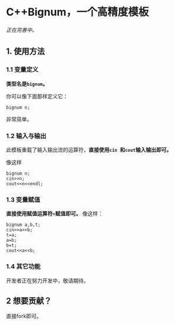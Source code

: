 # C++Bignum，一个高精度模板
###### 正在完善中。
## 1. 使用方法
### 1.1 变量定义
**类型名是``bignum``。**

你可以像下面那样定义它：
```
bignum n;
```
非常简单。
### 1.2 输入与输出
此模板重载了输入输出流的运算符，**直接使用``cin ``和``cout``输入输出即可。**

像这样
```
bignum n;
cin>>n;
cout<<n<<endl;
```
### 1.3 变量赋值
**直接使用赋值运算符``=``赋值即可。**
像这样：
```
bignum a,b,t;
cin>>a>>b;
t=a;
a=b;
b=t;
cout<<a<<b;
```
### 1.4 其它功能
开发者正在努力开发中，敬请期待。
## 2 想要贡献？
直接fork即可。
